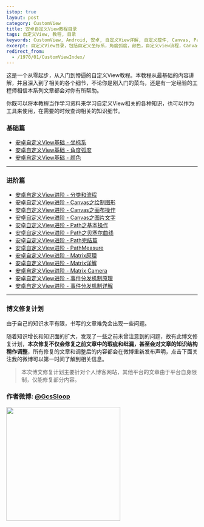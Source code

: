 ```yaml
---
istop: true
layout: post
category: CustomView
title: 安卓自定义View教程目录
tags: 自定义View, 教程, 目录
keywords: CustomView, Android, 安卓, 自定义View详解, 自定义控件, Canvas, Path, 贝塞尔曲线, PathMeasure, Matrix, 教程
excerpt: 自定义View目录，包括自定义坐标系，角度弧度，颜色，自定义view流程，Canvas，Path，PathMeasure，贝塞尔曲线，Matrix，2D绘图等相关内容。
redirect_from:
  - /1970/01/CustomViewIndex/
---
```


这是一个从零起步，从入门到懵逼的自定义View教程。本教程从最基础的内容讲解，并且深入到了相关的各个细节，不论你是刚入门的菜鸟，还是有一定经验的工程师相信本系列文章都会对你有所帮助。

你既可以将本教程当作学习资料来学习自定义View相关的各种知识，也可以作为工具来使用，在需要的时候查询相关的知识细节。


### 基础篇

* [安卓自定义View基础 - 坐标系](http://www.gcssloop.com/customview/CoordinateSystem)
* [安卓自定义View基础 - 角度弧度](http://www.gcssloop.com/customview/AngleAndRadian)
* [安卓自定义View基础 - 颜色](http://www.gcssloop.com/customview/Color)

*******

### 进阶篇

* [安卓自定义View进阶 - 分类和流程](http://www.gcssloop.com/customview/CustomViewProcess)
* [安卓自定义View进阶 - Canvas之绘制图形](http://www.gcssloop.com/customview/Canvas_BasicGraphics)
* [安卓自定义View进阶 - Canvas之画布操作](http://www.gcssloop.com/customview/Canvas_Convert)
* [安卓自定义View进阶 - Canvas之图片文字](http://www.gcssloop.com/customview/Canvas_PictureText)
* [安卓自定义View进阶 - Path之基本操作](http://www.gcssloop.com/customview/Path_Basic)
* [安卓自定义View进阶 - Path之贝塞尔曲线](http://www.gcssloop.com/customview/Path_Bezier)
* [安卓自定义View进阶 - Path完结篇](http://www.gcssloop.com/customview/Path_Over)
* [安卓自定义View进阶 - PathMeasure](http://www.gcssloop.com/customview/Path_PathMeasure)
* [安卓自定义View进阶 - Matrix原理](http://www.gcssloop.com/customview/Matrix_Basic)
* [安卓自定义View进阶 - Matrix详解](http://www.gcssloop.com/customview/Matrix_Method)
* [安卓自定义View进阶 - Matrix Camera](http://www.gcssloop.com/customview/matrix-3d-camera)
* [安卓自定义View进阶 - 事件分发机制原理](http://www.gcssloop.com/customview/dispatch-touchevent-theory)
* [安卓自定义View进阶 - 事件分发机制详解](http://www.gcssloop.com/customview/dispatch-touchevent-source)


*****

### 博文修复计划

由于自己的知识水平有限，书写的文章难免会出现一些问题。

随着知识增长和知识面的扩大，发现了一些之前未曾注意到的问题，故有此博文修复计划，**本次修复不仅会修复之前文章中的瑕疵和纰漏，甚至会对文章的知识结构稍作调整**，所有修复的文章和调整后的内容都会在微博重新发布声明，点击下面关注我的微博可以第一时间了解到相关信息。

> 本次博文修复计划主要针对个人博客网站，其他平台的文章由于平台自身限制，仅能修复部分内容。

### 作者微博: [@GcsSloop](http://weibo.com/GcsSloop)

<a href="http://www.gcssloop.com/info/about/" target="_blank"> <img src="http://ww4.sinaimg.cn/large/005Xtdi2gw1f1qn89ihu3j315o0dwwjc.jpg"  width="300" style="display:inline;"/> </a>